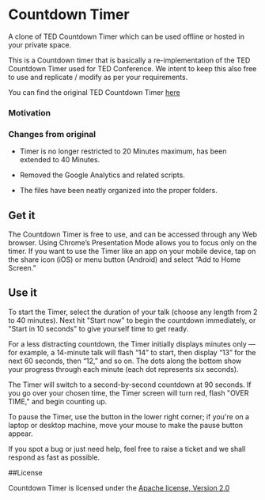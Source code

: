Countdown Timer
====

A clone of TED Countdown Timer which can be used offline or hosted in your
private space.

This is a Countdown timer that is basically a re-implementation of the TED
Countdown Timer used for TED Conference. We intent to keep this also free to use
and replicate / modify as per your requirements.

You can find the original TED Countdown Timer [here][ted_countdown_url]

### Motivation


### Changes from original

* Timer is no longer restricted to 20 Minutes maximum, has been extended to 40
  Minutes.

* Removed the Google Analytics and related scripts.

* The files have been neatly organized into the proper folders.

## Get it

The Countdown Timer is free to use, and can be accessed through any Web browser.
Using Chrome’s Presentation Mode allows you to focus only on the timer.  If you
want to use the Timer like an app on
your mobile device, tap on the share icon (iOS) or menu button (Android)
 and select “Add to Home Screen.”

## Use it

To start the Timer, select the duration of your talk (choose any length from 2
to 40 minutes). Next hit "Start now" to begin the countdown immediately, or
"Start in 10 seconds" to give yourself time to get ready.

For a less distracting countdown, the Timer initially displays minutes only —
for example, a 14-minute talk will flash “14” to start, then display “13” for
the next 60 seconds, then “12,” and so on.  The dots along the bottom show your
progress through each minute (each dot represents six seconds).

The Timer will switch to a second-by-second countdown at 90 seconds. If you go
over your chosen time, the Timer screen will turn red, flash "OVER TIME," and
begin counting up.

To pause the Timer, use the button in the lower right corner; if you're on a
laptop or desktop machine, move your mouse to make the pause button appear.

If you spot a bug or just need help, feel free to raise a ticket and we shall
respond as fast as possible.

##License

Countdown Timer is licensed under the [Apache license, Version 2.0 ](LICENSE)

[ted_countdown_url]: http://countdown.ted.com/